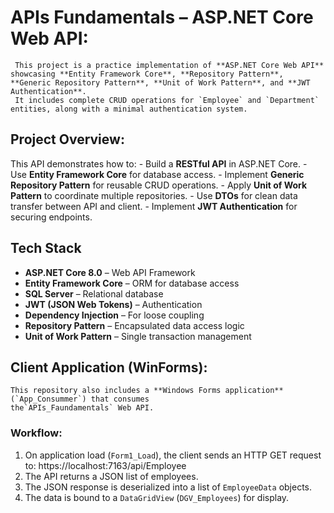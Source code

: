 # APIs Fundamentals – ASP.NET Core Web API:
     This project is a practice implementation of **ASP.NET Core Web API** showcasing **Entity Framework Core**, **Repository Pattern**, **Generic Repository Pattern**, **Unit of Work Pattern**, and **JWT Authentication**.  
     It includes complete CRUD operations for `Employee` and `Department` entities, along with a minimal authentication system.


## Project Overview:
   This API demonstrates how to:
        - Build a **RESTful API** in ASP.NET Core.
        - Use **Entity Framework Core** for database access.
        - Implement **Generic Repository Pattern** for reusable CRUD operations.
        - Apply **Unit of Work Pattern** to coordinate multiple repositories.
        - Use **DTOs** for clean data transfer between API and client.
        - Implement **JWT Authentication** for securing endpoints.


## Tech Stack
- **ASP.NET Core 8.0** – Web API Framework
- **Entity Framework Core** – ORM for database access
- **SQL Server** – Relational database
- **JWT (JSON Web Tokens)** – Authentication
- **Dependency Injection** – For loose coupling
- **Repository Pattern** – Encapsulated data access logic
- **Unit of Work Pattern** – Single transaction management


## Client Application (WinForms):
    This repository also includes a **Windows Forms application** (`App_Consummer`) that consumes 
    the`APIs_Faundamentals` Web API.


### Workflow:
  1. On application load (`Form1_Load`), the client sends an HTTP GET request to:
     https://localhost:7163/api/Employee
  2. The API returns a JSON list of employees.
  3. The JSON response is deserialized into a list of `EmployeeData` objects.
  4. The data is bound to a `DataGridView` (`DGV_Employees`) for display.

    

